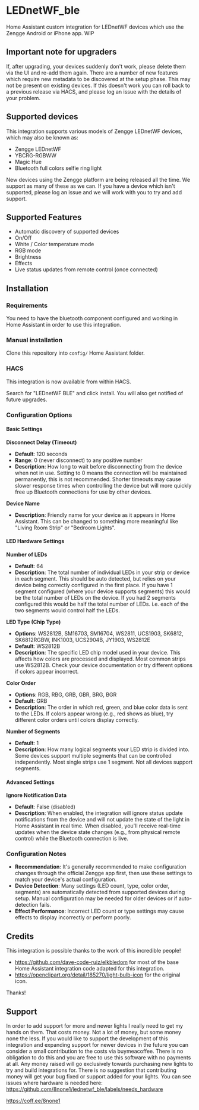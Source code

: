 # LEDnetWF_ble

Home Assistant custom integration for LEDnetWF devices which use the Zengge Android or iPhone app. WIP

## Important note for upgraders

If, after upgrading, your devices suddenly don't work, please delete them via the UI and re-add them again.  There are a number of new features which require
new metadata to be discovered at the setup phase.  This may not be present on existing devices.
If this doesn't work you can roll back to a previous release via HACS, and please log an issue with the details of your problem.

## Supported devices

This integration supports various models of Zengge LEDnetWF devices, which may also be known as:

- Zengge LEDnetWF
- YBCRG-RGBWW
- Magic Hue
- Bluetooth full colors selfie ring light

New devices using the Zengge platform are being released all the time.  We support as many of these as we can.  If you have a device which isn't supported, please log an issue and we will work with you to try and add support.

## Supported Features

- Automatic discovery of supported devices
- On/Off
- White / Color temperature mode
- RGB mode
- Brightness
- Effects
- Live status updates from remote control (once connected)

## Installation

### Requirements

You need to have the bluetooth component configured and working in Home Assistant in order to use this integration.

### Manual installation

Clone this repository into `config/` Home Assistant folder.

### HACS

This integration is now available from within HACS.

Search for "LEDnetWF BLE" and click install.  You will also get notified of future upgrades.

### Configuration Options

#### Basic Settings

**Disconnect Delay (Timeout)**
- **Default**: 120 seconds
- **Range**: 0 (never disconnect) to any positive number
- **Description**: How long to wait before disconnecting from the device when not in use. Setting to 0 means the connection will be maintained permanently, this is not recommended. Shorter timeouts may cause slower response times when controlling the device but will more quickly free up Bluetooth connections for use by other devices.

**Device Name**
- **Description**: Friendly name for your device as it appears in Home Assistant. This can be changed to something more meaningful like "Living Room Strip" or "Bedroom Lights".

#### LED Hardware Settings

**Number of LEDs**
- **Default**: 64
- **Description**: The total number of individual LEDs in your strip or device in each segment.  This should be auto detected, but relies on your device being correctly configured in the first place.  If you have 1 segment configured (where your device supports segments) this would be the total number of LEDs on the device.  If you had 2 segments configured this would be half the total number of LEDs.  i.e. each of the two segments would control half the LEDs.

**LED Type (Chip Type)**
- **Options**: WS2812B, SM16703, SM16704, WS2811, UCS1903, SK6812, SK6812RGBW, INK1003, UCS2904B, JY1903, WS2812E
- **Default**: WS2812B
- **Description**: The specific LED chip model used in your device. This affects how colors are processed and displayed. Most common strips use WS2812B. Check your device documentation or try different options if colors appear incorrect.

**Color Order**
- **Options**: RGB, RBG, GRB, GBR, BRG, BGR
- **Default**: GRB
- **Description**: The order in which red, green, and blue color data is sent to the LEDs. If colors appear wrong (e.g., red shows as blue), try different color orders until colors display correctly.

**Number of Segments**
- **Default**: 1
- **Description**: How many logical segments your LED strip is divided into. Some devices support multiple segments that can be controlled independently. Most single strips use 1 segment.  Not all devices support segments.

#### Advanced Settings

**Ignore Notification Data**
- **Default**: False (disabled)
- **Description**: When enabled, the integration will ignore status update notifications from the device and will not update the state of the light in Home Assistant in real time.  When disabled, you'll receive real-time updates when the device state changes (e.g., from physical remote control) while the Bluetooth connection is live.

### Configuration Notes

- **Recommendation**: It's generally recommended to make configuration changes through the official Zengge app first, then use these settings to match your device's actual configuration.
- **Device Detection**: Many settings (LED count, type, color order, segments) are automatically detected from supported devices during setup. Manual configuration may be needed for older devices or if auto-detection fails.
- **Effect Performance**: Incorrect LED count or type settings may cause effects to display incorrectly or perform poorly.


## Credits

This integration is possible thanks to the work of this incredible people!

- https://github.com/dave-code-ruiz/elkbledom for most of the base Home Assistant integration code adapted for this integration.
- https://openclipart.org/detail/185270/light-bulb-icon for the original icon.

Thanks!

## Support

In order to add support for more and newer lights I really need to get my hands on them.  That costs money.  Not a lot of money, but some money none the less.  If you would like to support the development of this integration and expanding support for newer devices in the future you can consider a small contribution to the costs via buymeacoffee.  There is no obligation to do this and you are free to use this software with no payments at all.  Any money raised will go exclusively towards purchasing new lights to try and build integrations for.  There is no suggestion that contributing money will get your bug fixed or support added for your lights.  You can see issues where hardware is needed here:  https://github.com/8none1/lednetwf_ble/labels/needs_hardware

https://coff.ee/8none1
